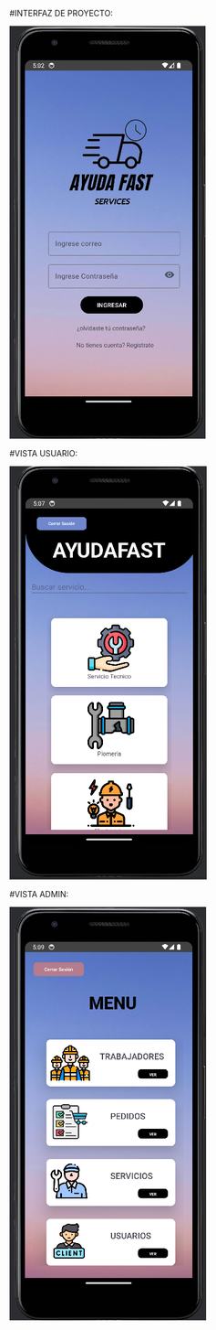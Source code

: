 #INTERFAZ DE PROYECTO:

![](https://github.com/BrandonCortez2003/AplicacionMovil_AYUDAFAST/blob/master/ayuda_fast_1.png)

#VISTA USUARIO:

![](https://github.com/BrandonCortez2003/AplicacionMovil_AYUDAFAST/blob/master/ayuda_fast_2.png)

#VISTA ADMIN:

![](https://github.com/BrandonCortez2003/AplicacionMovil_AYUDAFAST/blob/master/ayuda_fast_3.png)
